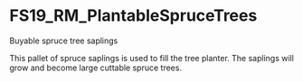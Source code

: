 # FS19_RM_PlantableSpruceTrees

Buyable spruce tree saplings

This pallet of spruce saplings is used to fill the tree planter. The saplings will grow and become large cuttable spruce trees.
